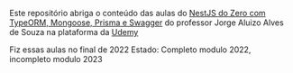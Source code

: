 Este repositório abriga o conteúdo das aulas do [NestJS do Zero com TypeORM, Mongoose, Prisma e Swagger](https://www.udemy.com/course/nestjs-do-zero/) do professor
Jorge Aluizo Alves de Souza na plataforma da [Udemy](https://www.udemy.com/)

Fiz essas aulas no final de 2022
Estado: Completo modulo 2022, incompleto modulo 2023
